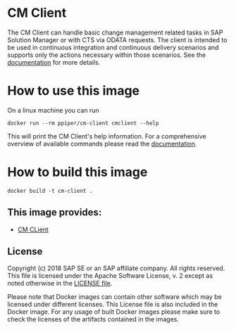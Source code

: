 # CM Client

The CM Client can handle basic change management related tasks in SAP Solution Manager or with CTS via ODATA requests. The client is intended to be used in continuous integration and continuous delivery scenarios and supports only the actions necessary within those scenarios. See the [documentation](https://github.com/SAP/devops-cm-client) for more details.

# How to use this image

On a linux machine you can run 

`docker run --rm ppiper/cm-client cmclient --help`

This will print the CM Client's help information. For a comprehensive overview of available commands please read the [documentation](https://github.com/SAP/devops-cm-client#usage).

# How to build this image

`docker build -t cm-client .`

## This image provides:

- [CM CLient](https://github.com/SAP/devops-cm-client)

## License

Copyright (c) 2018 SAP SE or an SAP affiliate company. All rights reserved.
This file is licensed under the Apache Software License, v. 2 except as noted
otherwise in the [LICENSE file][license].

Please note that Docker images can contain other software which may be licensed under different licenses. This License file is also included in the Docker image. For any usage of built Docker images please make sure to check the licenses of the artifacts contained in the images.

[license]: https://github.com/SAP/devops-docker-images/blob/master/LICENSE

